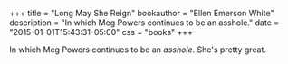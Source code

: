 +++
title = "Long May She Reign"
bookauthor = "Ellen Emerson White"
description = "In which Meg Powers continues to be an asshole."
date = "2015-01-01T15:43:31-05:00"
css = "books"
+++

In which Meg Powers continues to be an _asshole_. She's pretty great.